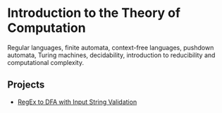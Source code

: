 # Introduction to the Theory of Computation

Regular languages, finite automata, context-free languages, pushdown automata, Turing machines, decidability, introduction to reducibility and computational complexity.

## Projects

- [RegEx to DFA with Input String Validation](regex-nfa-dfa-validator)
